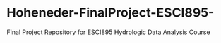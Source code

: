 # Hoheneder-FinalProject-ESCI895-
Final Project Repository for ESCI895 Hydrologic Data Analysis Course
